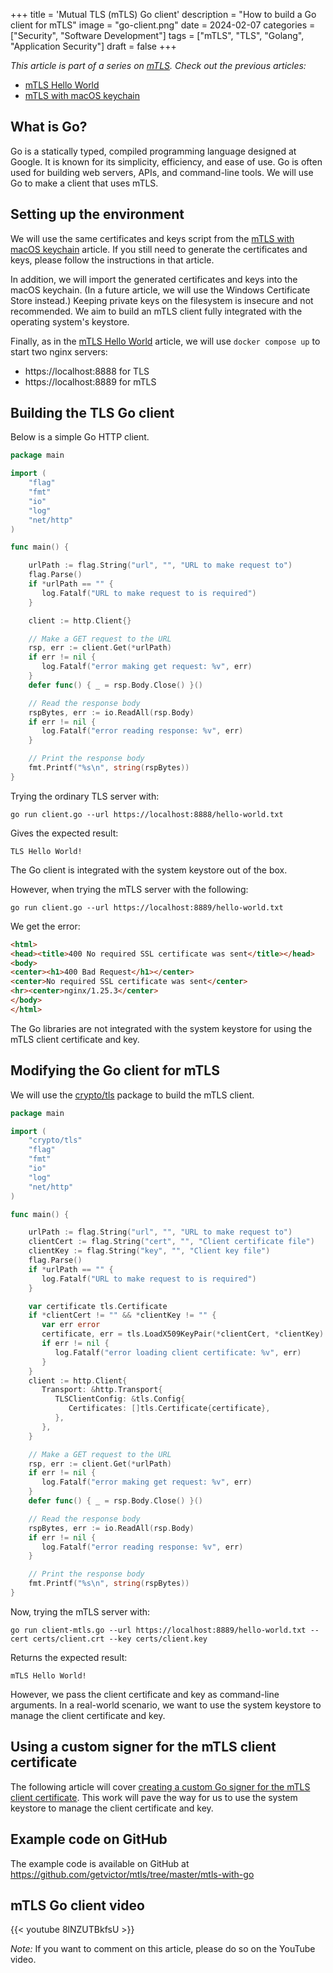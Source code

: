 +++
title = 'Mutual TLS (mTLS) Go client'
description = "How to build a Go client for mTLS"
image = "go-client.png"
date = 2024-02-07
categories = ["Security", "Software Development"]
tags = ["mTLS", "TLS", "Golang", "Application Security"]
draft = false
+++

_This article is part of a series on [mTLS](../mtls). Check out the previous articles:_
- [mTLS Hello World](../mtls-hello-world)
- [mTLS with macOS keychain](../mtls-with-apple-keychain)

## What is Go?

Go is a statically typed, compiled programming language designed at Google. It is known for its simplicity, efficiency, and ease of use. Go is often used for building web servers, APIs, and command-line tools. We will use Go to make a client that uses mTLS.

## Setting up the environment

We will use the same certificates and keys script from the [mTLS with macOS keychain](../mtls-with-apple-keychain) article. If you still need to generate the certificates and keys, please follow the instructions in that article.

In addition, we will import the generated certificates and keys into the macOS keychain. (In a future article, we will use the Windows Certificate Store instead.) Keeping private keys on the filesystem is insecure and not recommended. We aim to build an mTLS client fully integrated with the operating system's keystore.

Finally, as in the [mTLS Hello World](../mtls-hello-world) article, we will use `docker compose up` to start two nginx servers:
- https://localhost:8888 for TLS
- https://localhost:8889 for mTLS

## Building the TLS Go client

Below is a simple Go HTTP client.

```go
package main

import (
    "flag"
    "fmt"
    "io"
    "log"
    "net/http"
)

func main() {

    urlPath := flag.String("url", "", "URL to make request to")
    flag.Parse()
    if *urlPath == "" {
       log.Fatalf("URL to make request to is required")
    }

    client := http.Client{}

    // Make a GET request to the URL
    rsp, err := client.Get(*urlPath)
    if err != nil {
       log.Fatalf("error making get request: %v", err)
    }
    defer func() { _ = rsp.Body.Close() }()

    // Read the response body
    rspBytes, err := io.ReadAll(rsp.Body)
    if err != nil {
       log.Fatalf("error reading response: %v", err)
    }

    // Print the response body
    fmt.Printf("%s\n", string(rspBytes))
}
```

Trying the ordinary TLS server with:

```shell
go run client.go --url https://localhost:8888/hello-world.txt
```

Gives the expected result:

```
TLS Hello World!
```

The Go client is integrated with the system keystore out of the box.

However, when trying the mTLS server with the following:

```shell
go run client.go --url https://localhost:8889/hello-world.txt
```

We get the error:

```html
<html>
<head><title>400 No required SSL certificate was sent</title></head>
<body>
<center><h1>400 Bad Request</h1></center>
<center>No required SSL certificate was sent</center>
<hr><center>nginx/1.25.3</center>
</body>
</html>
```

The Go libraries are not integrated with the system keystore for using the mTLS client certificate and key.

## Modifying the Go client for mTLS

We will use the [crypto/tls](https://pkg.go.dev/crypto/tls) package to build the mTLS client.

```go
package main

import (
    "crypto/tls"
    "flag"
    "fmt"
    "io"
    "log"
    "net/http"
)

func main() {

    urlPath := flag.String("url", "", "URL to make request to")
    clientCert := flag.String("cert", "", "Client certificate file")
    clientKey := flag.String("key", "", "Client key file")
    flag.Parse()
    if *urlPath == "" {
       log.Fatalf("URL to make request to is required")
    }

    var certificate tls.Certificate
    if *clientCert != "" && *clientKey != "" {
       var err error
       certificate, err = tls.LoadX509KeyPair(*clientCert, *clientKey)
       if err != nil {
          log.Fatalf("error loading client certificate: %v", err)
       }
    }
    client := http.Client{
       Transport: &http.Transport{
          TLSClientConfig: &tls.Config{
             Certificates: []tls.Certificate{certificate},
          },
       },
    }

    // Make a GET request to the URL
    rsp, err := client.Get(*urlPath)
    if err != nil {
       log.Fatalf("error making get request: %v", err)
    }
    defer func() { _ = rsp.Body.Close() }()

    // Read the response body
    rspBytes, err := io.ReadAll(rsp.Body)
    if err != nil {
       log.Fatalf("error reading response: %v", err)
    }

    // Print the response body
    fmt.Printf("%s\n", string(rspBytes))
}
```

Now, trying the mTLS server with:

```shell
go run client-mtls.go --url https://localhost:8889/hello-world.txt --cert certs/client.crt --key certs/client.key
```

Returns the expected result:

```
mTLS Hello World!
```

However, we pass the client certificate and key as command-line arguments. In a real-world scenario, we want to use the system keystore to manage the client certificate and key.

## Using a custom signer for the mTLS client certificate

The following article will cover [creating a custom Go signer for the mTLS client certificate](../mtls-go-custom-signer). This work will pave the way for us to use the system keystore to manage the client certificate and key.

## Example code on GitHub

The example code is available on GitHub at https://github.com/getvictor/mtls/tree/master/mtls-with-go

## mTLS Go client video

{{< youtube 8lNZUTBkfsU >}}

*Note:* If you want to comment on this article, please do so on the YouTube video.
